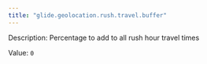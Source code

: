 ```yaml
---
title: "glide.geolocation.rush.travel.buffer"
---
```


Description: Percentage to add to all rush hour travel times

Value: `0`
